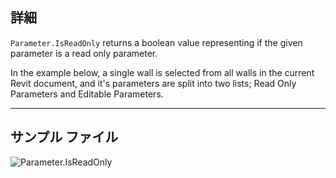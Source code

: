 ## 詳細
`Parameter.IsReadOnly` returns a boolean value representing if the given parameter is a read only parameter.

In the example below, a single wall is selected from all walls in the current Revit document, and it's parameters are split into two lists; Read Only Parameters and Editable Parameters.
___
## サンプル ファイル

![Parameter.IsReadOnly](./Revit.Elements.Parameter.IsReadOnly_img.jpg)
